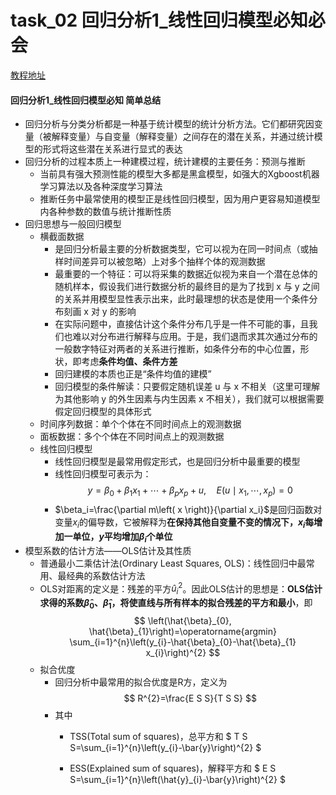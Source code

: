 # task_02 回归分析1_线性回归模型必知必会

[教程地址](https://github.com/Git-Model/Modeling-Universe/blob/main/Data%20Analysis%20and%20Statistical%20Modeling/task_02%20%E5%9B%9E%E5%BD%92%E5%88%86%E6%9E%901_%E7%BA%BF%E6%80%A7%E5%9B%9E%E5%BD%92%E6%A8%A1%E5%9E%8B%E5%BF%85%E7%9F%A5%E5%BF%85%E4%BC%9A/%E5%9B%9E%E5%BD%921.ipynb)

#### 回归分析1_线性回归模型必知 简单总结
* 回归分析与分类分析都是一种基于统计模型的统计分析方法。它们都研究因变量（被解释变量）与自变量（解释变量）之间存在的潜在关系，并通过统计模型的形式将这些潜在关系进行显式的表达
* 回归分析的过程本质上一种建模过程，统计建模的主要任务：预测与推断
    * 当前具有强大预测性能的模型大多都是黑盒模型，如强大的Xgboost机器学习算法以及各种深度学习算法
    * 推断任务中最常使用的模型正是线性回归模型，因为用户更容易知道模型内各种参数的数值与统计推断性质
* 回归思想与一般回归模型
  * 横截面数据
    * 是回归分析最主要的分析数据类型，它可以视为在同一时间点（或抽样时间差异可以被忽略）上对多个抽样个体的观测数据
    * 最重要的一个特征：可以将采集的数据近似视为来自一个潜在总体的随机样本，假设我们进行数据分析的最终目的是为了找到 x 与 y 之间的关系并用模型显性表示出来，此时最理想的状态是使用一个条件分布刻画 x 对 y 的影响
    * 在实际问题中，直接估计这个条件分布几乎是一件不可能的事，且我们也难以对分布进行解释与应用。于是，我们退而求其次通过分布的一般数字特征对两者的关系进行推断，如条件分布的中心位置，形状，即考虑**条件均值、条件方差**
    * 回归建模的本质也正是“条件均值的建模”
    * 回归模型的条件解读：只要假定随机误差 u 与 x 不相关（这里可理解为其他影响 y 的外生因素与内生因素 x 不相关），我们就可以根据需要假定回归模型的具体形式
  * 时间序列数据：单个个体在不同时间点上的观测数据
  * 面板数据：多个个体在不同时间点上的观测数据
  * 线性回归模型
    * 线性回归模型是最常用假定形式，也是回归分析中最重要的模型
    * 线性回归模型可表示为：
      $$
      y=\beta_{0}+\beta_{1} x_{1}+\cdots+\beta_{p} x_{p}+u, \quad E\left(u \mid x_{1}, \cdots, x_{p}\right)=0
      $$
    * $\beta_i=\frac{\partial m\left( x \right)}{\partial x_i}$是回归函数对变量$x_i$的偏导数，它被解释为**在保持其他自变量不变的情况下，$x_i$每增加一单位，$y$平均增加$\beta_i$个单位**
* 模型系数的估计方法——OLS估计及其性质
  * 普通最小二乘估计法(Ordinary Least Squares, OLS)：线性回归中最常用、最经典的系数估计方法
  * OLS对距离的定义是：残差的平方${\hat{u}_i}^2$。因此OLS估计的思想是：**OLS估计求得的系数$\hat{\beta}_{0}$、$\hat{\beta}_{1}$，将使直线与所有样本的拟合残差的平方和最小**，即
    $$
    \left(\hat{\beta}_{0}, \hat{\beta}_{1}\right)=\operatorname{argmin} \sum_{i=1}^{n}\left(y_{i}-\hat{\beta}_{0}-\hat{\beta}_{1} x_{i}\right)^{2}
    $$
  * 拟合优度
    * 回归分析中最常用的拟合优度是R方，定义为
        $$
        R^{2}=\frac{E S S}{T S S}
        $$
    * 其中
      * TSS(Total sum of squares)，总平方和
        $ T S S=\sum_{i=1}^{n}\left(y_{i}-\bar{y}\right)^{2} $

      * ESS(Explained sum of squares)，解释平方和 $ E S S=\sum_{i=1}^{n}\left(\hat{y}_{i}-\bar{y}\right)^{2} $